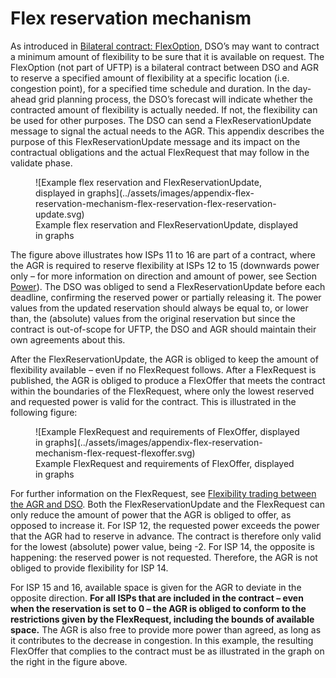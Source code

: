 # Flex reservation mechanism

As introduced in [Bilateral contract: FlexOption](../general-description/contract-phase.md#bilateral-contract-flexoption), DSO’s may want to contract a minimum amount of flexibility to be sure that it is available on request.
The FlexOption (not part of UFTP) is a bilateral contract between DSO and AGR to reserve a specified amount of flexibility at a specific location (i.e. congestion point), for a specified time schedule and duration.
In the day-ahead grid planning process, the DSO’s forecast will indicate whether the contracted amount of flexibility is actually needed.
If not, the flexibility can be used for other purposes.
The DSO can send a FlexReservationUpdate message to signal the actual needs to the AGR.
This appendix describes the purpose of this FlexReservationUpdate message and its impact on the contractual obligations and the actual FlexRequest that may follow in the validate phase.

<figure markdown>
  ![Example flex reservation and FlexReservationUpdate, displayed in graphs](../assets/images/appendix-flex-reservation-mechanism-flex-reservation-flex-reservation-update.svg)
  <figcaption>Example flex reservation and FlexReservationUpdate, displayed in graphs</figcaption>
</figure>

The figure above illustrates how ISPs 11 to 16 are part of a contract, where the AGR is required to reserve flexibility at ISPs 12 to 15 (downwards power only – for more information on direction and amount of power, see Section [Power](../message-descriptions/message-catalog/power.md)).
The DSO was obliged to send a FlexReservationUpdate before each deadline, confirming the reserved power or partially releasing it.
The power values from the updated reservation should always be equal to, or lower than, the (absolute) values from the original reservation but since the contract is out-of-scope for UFTP, the DSO and AGR should maintain their own agreements about this.

After the FlexReservationUpdate, the AGR is obliged to keep the amount of flexibility available – even if no FlexRequest follows.
After a FlexRequest is published, the AGR is obliged to produce a FlexOffer that meets the contract within the boundaries of the FlexRequest, where only the lowest reserved and requested power is valid for the contract.
This is illustrated in the following figure:

<figure markdown>
  ![Example FlexRequest and requirements of FlexOffer, displayed in graphs](../assets/images/appendix-flex-reservation-mechanism-flex-request-flexoffer.svg)
  <figcaption>Example FlexRequest and requirements of FlexOffer, displayed in graphs</figcaption>
</figure>

For further information on the FlexRequest, see [Flexibility trading between the AGR and DSO](../general-description/validate-phase.md#flexibility-trading-between-the-agr-and-dso).
Both the FlexReservationUpdate and the FlexRequest can only reduce the amount of power that the AGR is obliged to offer, as opposed to increase it.
For ISP 12, the requested power exceeds the power that the AGR had to reserve in advance.
The contract is therefore only valid for the lowest (absolute) power value, being -2.
For ISP 14, the opposite is happening: the reserved power is not requested.
Therefore, the AGR is not obliged to provide flexibility for ISP 14.

For ISP 15 and 16, available space is given for the AGR to deviate in the opposite direction.
**For all ISPs that are included in the contract – even when the reservation is set to 0 – the AGR is obliged to conform to the restrictions given by the FlexRequest, including the bounds of available space.**
The AGR is also free to provide more power than agreed, as long as it contributes to the decrease in congestion.
In this example, the resulting FlexOffer that complies to the contract must be as illustrated in the graph on the right in the figure above.
